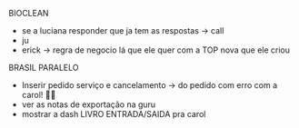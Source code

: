 BIOCLEAN
- se a luciana responder que ja tem as respostas → call
- ju
- erick → regra de negocio lá que ele quer com a TOP nova que ele criou


BRASIL PARALELO
- Inserir pedido serviço e cancelamento → do pedido com erro com a carol! 🙏🆗
- ver as notas de exportação na guru
- mostrar a dash LIVRO ENTRADA/SAIDA pra carol
